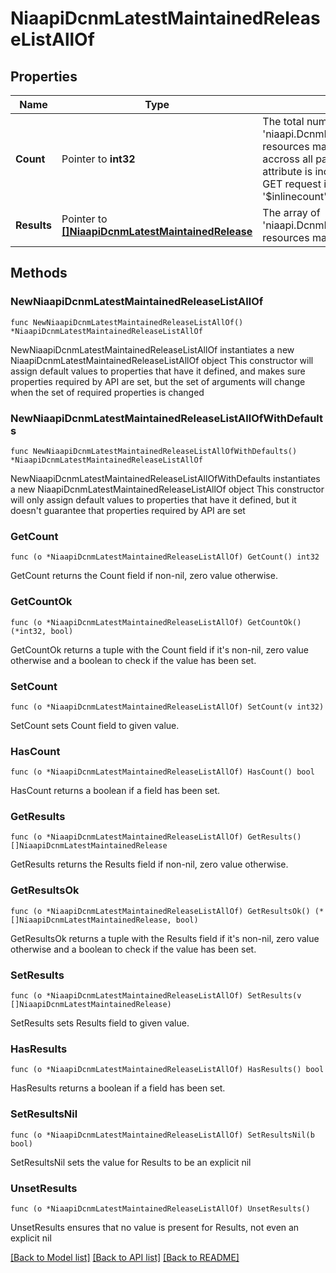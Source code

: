 # NiaapiDcnmLatestMaintainedReleaseListAllOf

## Properties

Name | Type | Description | Notes
------------ | ------------- | ------------- | -------------
**Count** | Pointer to **int32** | The total number of &#39;niaapi.DcnmLatestMaintainedRelease&#39; resources matching the request, accross all pages. The &#39;Count&#39; attribute is included when the HTTP GET request includes the &#39;$inlinecount&#39; parameter. | [optional] 
**Results** | Pointer to [**[]NiaapiDcnmLatestMaintainedRelease**](NiaapiDcnmLatestMaintainedRelease.md) | The array of &#39;niaapi.DcnmLatestMaintainedRelease&#39; resources matching the request. | [optional] 

## Methods

### NewNiaapiDcnmLatestMaintainedReleaseListAllOf

`func NewNiaapiDcnmLatestMaintainedReleaseListAllOf() *NiaapiDcnmLatestMaintainedReleaseListAllOf`

NewNiaapiDcnmLatestMaintainedReleaseListAllOf instantiates a new NiaapiDcnmLatestMaintainedReleaseListAllOf object
This constructor will assign default values to properties that have it defined,
and makes sure properties required by API are set, but the set of arguments
will change when the set of required properties is changed

### NewNiaapiDcnmLatestMaintainedReleaseListAllOfWithDefaults

`func NewNiaapiDcnmLatestMaintainedReleaseListAllOfWithDefaults() *NiaapiDcnmLatestMaintainedReleaseListAllOf`

NewNiaapiDcnmLatestMaintainedReleaseListAllOfWithDefaults instantiates a new NiaapiDcnmLatestMaintainedReleaseListAllOf object
This constructor will only assign default values to properties that have it defined,
but it doesn't guarantee that properties required by API are set

### GetCount

`func (o *NiaapiDcnmLatestMaintainedReleaseListAllOf) GetCount() int32`

GetCount returns the Count field if non-nil, zero value otherwise.

### GetCountOk

`func (o *NiaapiDcnmLatestMaintainedReleaseListAllOf) GetCountOk() (*int32, bool)`

GetCountOk returns a tuple with the Count field if it's non-nil, zero value otherwise
and a boolean to check if the value has been set.

### SetCount

`func (o *NiaapiDcnmLatestMaintainedReleaseListAllOf) SetCount(v int32)`

SetCount sets Count field to given value.

### HasCount

`func (o *NiaapiDcnmLatestMaintainedReleaseListAllOf) HasCount() bool`

HasCount returns a boolean if a field has been set.

### GetResults

`func (o *NiaapiDcnmLatestMaintainedReleaseListAllOf) GetResults() []NiaapiDcnmLatestMaintainedRelease`

GetResults returns the Results field if non-nil, zero value otherwise.

### GetResultsOk

`func (o *NiaapiDcnmLatestMaintainedReleaseListAllOf) GetResultsOk() (*[]NiaapiDcnmLatestMaintainedRelease, bool)`

GetResultsOk returns a tuple with the Results field if it's non-nil, zero value otherwise
and a boolean to check if the value has been set.

### SetResults

`func (o *NiaapiDcnmLatestMaintainedReleaseListAllOf) SetResults(v []NiaapiDcnmLatestMaintainedRelease)`

SetResults sets Results field to given value.

### HasResults

`func (o *NiaapiDcnmLatestMaintainedReleaseListAllOf) HasResults() bool`

HasResults returns a boolean if a field has been set.

### SetResultsNil

`func (o *NiaapiDcnmLatestMaintainedReleaseListAllOf) SetResultsNil(b bool)`

 SetResultsNil sets the value for Results to be an explicit nil

### UnsetResults
`func (o *NiaapiDcnmLatestMaintainedReleaseListAllOf) UnsetResults()`

UnsetResults ensures that no value is present for Results, not even an explicit nil

[[Back to Model list]](../README.md#documentation-for-models) [[Back to API list]](../README.md#documentation-for-api-endpoints) [[Back to README]](../README.md)


